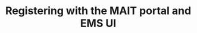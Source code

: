 ---
title: Registering with the MAIT portal and EMS UI
keywords: development, versioning
tags: [development]
sidebar: overview_sidebar
permalink: encounter-report-notification.html
summary: A guide on how to register with the MAIT Portal and EMS UI.
toc: true
---